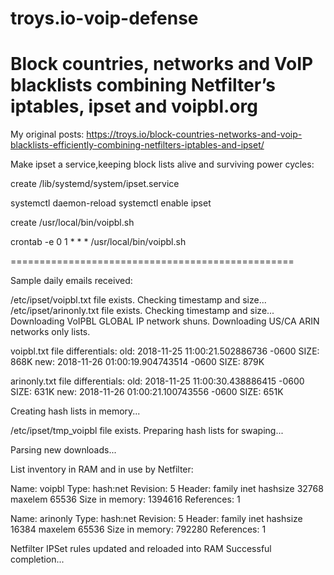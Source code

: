 # troys.io-voip-defense
# Block countries, networks and VoIP blacklists combining Netfilter’s iptables, ipset and voipbl.org

My original posts:
https://troys.io/block-countries-networks-and-voip-blacklists-efficiently-combining-netfilters-iptables-and-ipset/

Make ipset a service,keeping block lists alive and surviving power cycles:

create /lib/systemd/system/ipset.service

systemctl daemon-reload
systemctl enable ipset

create /usr/local/bin/voipbl.sh

crontab -e 0 1 * * * /usr/local/bin/voipbl.sh

=================================================

Sample daily emails received:

/etc/ipset/voipbl.txt file exists.
Checking timestamp and size...
/etc/ipset/arinonly.txt file exists.
Checking timestamp and size...
Downloading VoIPBL GLOBAL IP network shuns.
Downloading US/CA ARIN networks only lists.
 
voipbl.txt file differentials:
old: 2018-11-25 11:00:21.502886736 -0600 SIZE: 868K
new: 2018-11-26 01:00:19.904743514 -0600 SIZE: 879K
 
arinonly.txt file differentials:
old: 2018-11-25 11:00:30.438886415 -0600 SIZE: 631K
new: 2018-11-26 01:00:21.100743556 -0600 SIZE: 651K
 
Creating hash lists in memory...
 
/etc/ipset/tmp_voipbl file exists.
Preparing hash lists for swaping...
 
Parsing new downloads...
 
List inventory in RAM and in use by Netfilter:
 
Name: voipbl
Type: hash:net
Revision: 5
Header: family inet hashsize 32768 maxelem 65536
Size in memory: 1394616
References: 1
 
Name: arinonly
Type: hash:net
Revision: 5
Header: family inet hashsize 16384 maxelem 65536
Size in memory: 792280
References: 1
 
Netfilter IPSet rules updated and reloaded into RAM
Successful completion...
